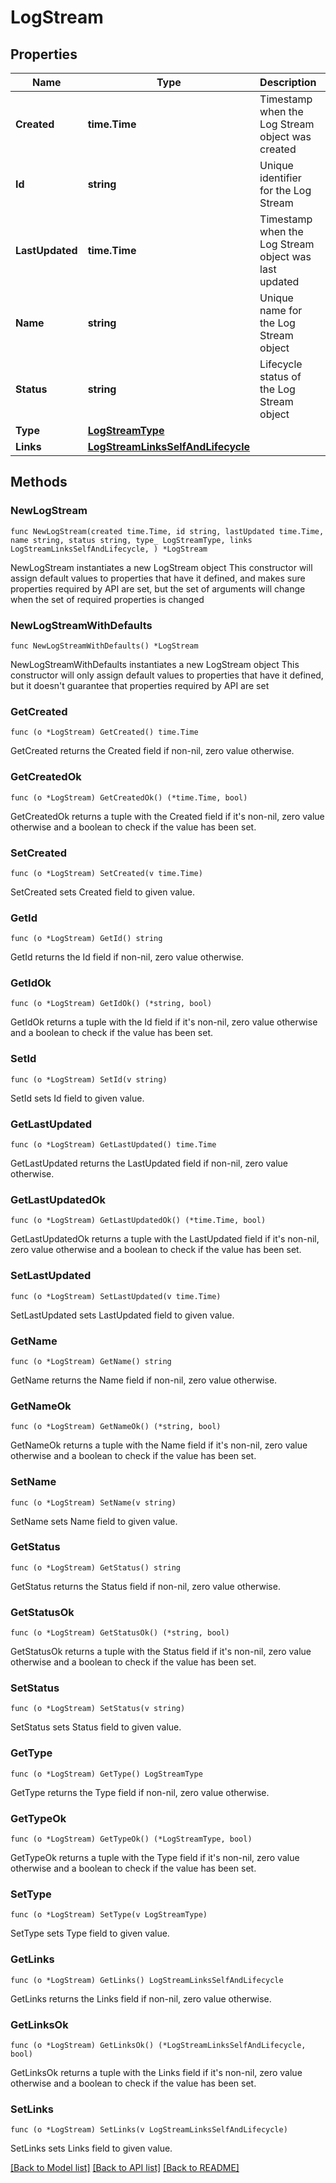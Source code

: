 # LogStream

## Properties

Name | Type | Description | Notes
------------ | ------------- | ------------- | -------------
**Created** | **time.Time** | Timestamp when the Log Stream object was created | [readonly] 
**Id** | **string** | Unique identifier for the Log Stream | [readonly] 
**LastUpdated** | **time.Time** | Timestamp when the Log Stream object was last updated | [readonly] 
**Name** | **string** | Unique name for the Log Stream object | 
**Status** | **string** | Lifecycle status of the Log Stream object | [readonly] 
**Type** | [**LogStreamType**](LogStreamType.md) |  | 
**Links** | [**LogStreamLinksSelfAndLifecycle**](LogStreamLinksSelfAndLifecycle.md) |  | 

## Methods

### NewLogStream

`func NewLogStream(created time.Time, id string, lastUpdated time.Time, name string, status string, type_ LogStreamType, links LogStreamLinksSelfAndLifecycle, ) *LogStream`

NewLogStream instantiates a new LogStream object
This constructor will assign default values to properties that have it defined,
and makes sure properties required by API are set, but the set of arguments
will change when the set of required properties is changed

### NewLogStreamWithDefaults

`func NewLogStreamWithDefaults() *LogStream`

NewLogStreamWithDefaults instantiates a new LogStream object
This constructor will only assign default values to properties that have it defined,
but it doesn't guarantee that properties required by API are set

### GetCreated

`func (o *LogStream) GetCreated() time.Time`

GetCreated returns the Created field if non-nil, zero value otherwise.

### GetCreatedOk

`func (o *LogStream) GetCreatedOk() (*time.Time, bool)`

GetCreatedOk returns a tuple with the Created field if it's non-nil, zero value otherwise
and a boolean to check if the value has been set.

### SetCreated

`func (o *LogStream) SetCreated(v time.Time)`

SetCreated sets Created field to given value.


### GetId

`func (o *LogStream) GetId() string`

GetId returns the Id field if non-nil, zero value otherwise.

### GetIdOk

`func (o *LogStream) GetIdOk() (*string, bool)`

GetIdOk returns a tuple with the Id field if it's non-nil, zero value otherwise
and a boolean to check if the value has been set.

### SetId

`func (o *LogStream) SetId(v string)`

SetId sets Id field to given value.


### GetLastUpdated

`func (o *LogStream) GetLastUpdated() time.Time`

GetLastUpdated returns the LastUpdated field if non-nil, zero value otherwise.

### GetLastUpdatedOk

`func (o *LogStream) GetLastUpdatedOk() (*time.Time, bool)`

GetLastUpdatedOk returns a tuple with the LastUpdated field if it's non-nil, zero value otherwise
and a boolean to check if the value has been set.

### SetLastUpdated

`func (o *LogStream) SetLastUpdated(v time.Time)`

SetLastUpdated sets LastUpdated field to given value.


### GetName

`func (o *LogStream) GetName() string`

GetName returns the Name field if non-nil, zero value otherwise.

### GetNameOk

`func (o *LogStream) GetNameOk() (*string, bool)`

GetNameOk returns a tuple with the Name field if it's non-nil, zero value otherwise
and a boolean to check if the value has been set.

### SetName

`func (o *LogStream) SetName(v string)`

SetName sets Name field to given value.


### GetStatus

`func (o *LogStream) GetStatus() string`

GetStatus returns the Status field if non-nil, zero value otherwise.

### GetStatusOk

`func (o *LogStream) GetStatusOk() (*string, bool)`

GetStatusOk returns a tuple with the Status field if it's non-nil, zero value otherwise
and a boolean to check if the value has been set.

### SetStatus

`func (o *LogStream) SetStatus(v string)`

SetStatus sets Status field to given value.


### GetType

`func (o *LogStream) GetType() LogStreamType`

GetType returns the Type field if non-nil, zero value otherwise.

### GetTypeOk

`func (o *LogStream) GetTypeOk() (*LogStreamType, bool)`

GetTypeOk returns a tuple with the Type field if it's non-nil, zero value otherwise
and a boolean to check if the value has been set.

### SetType

`func (o *LogStream) SetType(v LogStreamType)`

SetType sets Type field to given value.


### GetLinks

`func (o *LogStream) GetLinks() LogStreamLinksSelfAndLifecycle`

GetLinks returns the Links field if non-nil, zero value otherwise.

### GetLinksOk

`func (o *LogStream) GetLinksOk() (*LogStreamLinksSelfAndLifecycle, bool)`

GetLinksOk returns a tuple with the Links field if it's non-nil, zero value otherwise
and a boolean to check if the value has been set.

### SetLinks

`func (o *LogStream) SetLinks(v LogStreamLinksSelfAndLifecycle)`

SetLinks sets Links field to given value.



[[Back to Model list]](../README.md#documentation-for-models) [[Back to API list]](../README.md#documentation-for-api-endpoints) [[Back to README]](../README.md)


